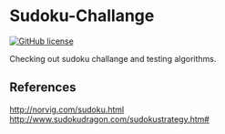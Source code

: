 # Sudoku-Challange

[![GitHub license](https://img.shields.io/badge/license-MIT-blue.svg)](https://github.com/cemusta/Sudoku-Challange/blob/master/LICENSE)

Checking out sudoku challange and testing algorithms.

## References

<http://norvig.com/sudoku.html>
<http://www.sudokudragon.com/sudokustrategy.htm#>
